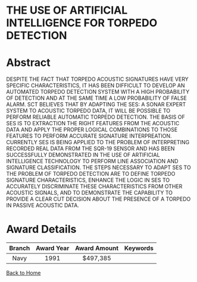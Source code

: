 
THE USE OF ARTIFICIAL INTELLIGENCE FOR TORPEDO DETECTION
========================================================

# Abstract


DESPITE THE FACT THAT TORPEDO ACOUSTIC SIGNATURES HAVE VERY SPECIFIC CHARACTERISTICS, IT HAS BEEN DIFFICULT TO DEVELOP AN AUTOMATED TORPEDO DETECTION SYSTEM WITH A HIGH PROBABILITY OF DETECTION AND AT THE SAME TIME A LOW PROBABILITY OF FALSE ALARM. SCT BELIEVES THAT BY ADAPTING THE SES: A SONAR EXPERT SYSTEM TO ACOUSTIC TORPEDO DATA, IT WILL BE POSSIBLE TO PERFORM RELIABLE AUTOMATIC TORPEDO DETECTION. THE BASIS OF SES IS TO EXTRACTION THE RIGHT FEATURES FROM THE ACOUSTIC DATA AND APPLY THE PROPER LOGICAL COMBINATIONS TO THOSE FEATURES TO PERFORM ACCURATE SIGNATURE INTERPREATION. CURRENTLY SES IS BEING APPLIED TO THE PROBLEM OF INTERPRETING RECORDED REAL DATA FROM THE SQR-19 SENSOR AND HAS BEEN SUCCESSFULLY DEMONSTRATED IN THE USE OF ARTIFICIAL INTELLIGENCE TECHNOLOGY TO PERFORM LINE ASSOCIATION AND SIGNATURE CLASSIFICATION. THE STEPS NECESSARY TO ADAPT SES TO THE PROBLEM OF TORPEDO DETECTION ARE TO DEFINE TORPEDO SIGNATURE CHARACTERISTICS, ENHANCE THE LOGIC IN SES TO ACCURATELY DISCRIMINATE THESE CHARACTERISTICS FROM OTHER ACOUSTIC SIGNALS, AND TO DEMONSTRATE THE CAPABILITY TO PROVIDE A CLEAR CUT DECISION ABOUT THE PRESENCE OF A TORPEDO IN PASSIVE ACOUSTIC DATA.  

# Award Details

|Branch|Award Year|Award Amount|Keywords|
| :---: | :---: | :---: | :---: |
|Navy|1991|$497,385||
  
  


[Back to Home](https://github.com/chrischow/dod_sbir_awards/JT/#145)